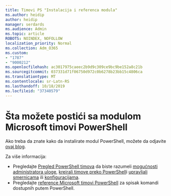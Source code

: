 ```yaml
---
title: Timovi PS "Instalacija i referenca modula"
ms.author: heidip
author: heidip
manager: serdards
ms.audience: Admin
ms.topic: article
ROBOTS: NOINDEX, NOFOLLOW
localization_priority: Normal
ms.collection: Adm_O365
ms.custom:
- "1787"
- "9000212"
ms.openlocfilehash: ac3017975caeec2b9d9c309ce9bc9be152a8c21b
ms.sourcegitcommit: 037331d71f06750d972c0b6278b23bb15c4806ca
ms.translationtype: MT
ms.contentlocale: sr-Latn-RS
ms.lasthandoff: 10/18/2019
ms.locfileid: "37340579"
---
```

# <a name="what-you-can-accomplish-with-microsoft-teams-powershell-module"></a>Šta možete postići sa modulom Microsoft timovi PowerShell

Ako treba da znate kako da instalirate modul PowerShell, možete da odjavite [ovaj blog](https://blogs.technet.microsoft.com/skypehybridguy/2017/11/07/microsoft-teams-powershell-support/).

Za više informacija:

- Pregledajte [Pregled PowerShell timova](https://docs.microsoft.com/MicrosoftTeams/teams-powershell-overview) da biste razumeli [mogućnosti administratora uloge](https://docs.microsoft.com/MicrosoftTeams/using-admin-roles), [kreirali timove preko PowerShell](https://docs.microsoft.com/MicrosoftTeams/teams-powershell-overview#creating-and-managing-teams-via-powershell)i [upravljali smernicama](https://docs.microsoft.com/MicrosoftTeams/teams-powershell-overview#managing-policies-via-powershell) ili [konfiguracijama](https://docs.microsoft.com/MicrosoftTeams/teams-powershell-overview#managing-configurations-via-powershell). 
- Pregledajte [reference Microsoft timovi PowerShell](https://docs.microsoft.com/powershell/module/teams/?view=teams-ps) za spisak komandi dostupnih putem PowerShell. 

